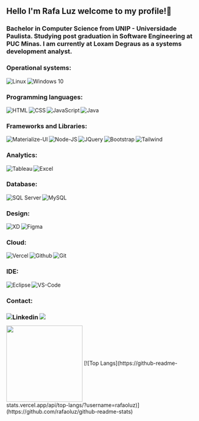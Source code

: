 ## Hello I'm Rafa Luz welcome to my profile!👋

### Bachelor in Computer Science from UNIP - Universidade Paulista. Studying post graduation in Software Engineering at PUC Minas. I am currently at Loxam Degraus as a systems development analyst.

  <h3> Operational systems: </h3>
  <img align="left" alt="Linux" src="https://img.shields.io/badge/Linux-FCC624?style=for-the-badge&logo=linux&logoColor=black"/>
  <img align="left" alt="Windows 10" src="https://img.shields.io/badge/Windows-0078D6?style=for-the-badge&logo=windows&logoColor=white"/>

  <br>

  <h3> Programming languages: </h3>
    <img align="left" alt="HTML" src="https://img.shields.io/badge/HTML5-E34F26?style=for-the-badge&logo=html5&logoColor=white">
    <img align="left" alt="CSS" src="https://img.shields.io/badge/CSS3-1572B6?style=for-the-badge&logo=css3&logoColor=white">
    <img align="left" alt="JavaScript" src="https://img.shields.io/badge/JavaScript-F7DF1E?style=for-the-badge&logo=javascript&logoColor=black">
     <img align="left" alt="Java" src="https://img.shields.io/badge/Java-ED8B00?style=for-the-badge&logo=openjdk&logoColor=white">

   <br>

   <h3>Frameworks and Libraries:</h3>
   <img align="left" alt="Materialize-UI" src="https://img.shields.io/badge/Material--UI-0081CB?style=for-the-badge&logo=material-ui&logoColor=white"/>
   <img align="left" alt="Node-JS" src="https://img.shields.io/badge/Node.js-43853D?style=for-the-badge&logo=node.js&logoColor=white">
   <img align="left" alt="JQuery" src="https://img.shields.io/badge/jQuery-0769AD?style=for-the-badge&logo=jquery&logoColor=white">
   <img align="left" alt="Bootstrap" src="https://img.shields.io/badge/Bootstrap-563D7C?style=for-the-badge&logo=bootstrap&logoColor=white">
   <img align="left" alt="Tailwind" src="https://img.shields.io/badge/Tailwind_CSS-38B2AC?style=for-the-badge&logo=tailwind-css&logoColor=white">

  <br>

  <h3> Analytics:</h3>
  <img align="left" alt="Tableau" src="https://img.shields.io/badge/Tableau-E97627?style=for-the-badge&logo=Tableau&logoColor=white" />
  <img align="left" alt="Excel" src="https://img.shields.io/badge/Microsoft_Excel-217346?style=for-the-badge&logo=microsoft-excel&logoColor=white" />

   <br>

  <h3> Database: </h3>
  <img align="left" alt="SQL Server" src="https://img.shields.io/badge/Microsoft%20SQL%20Server-CC2927?style=for-the-badge&logo=microsoft%20sql%20server&logoColor=white" />
  <img align="left" alt="MySQL" src="https://img.shields.io/badge/MySQL-00000F?style=for-the-badge&logo=mysql&logoColor=white" />

  <br>

  <h3>Design:</h3>
  <img align="left" alt="XD" src="https://img.shields.io/badge/Adobe%20XD-470137?style=for-the-badge&logo=Adobe%20XD&logoColor=#FF61F6" />
  <img align="left" alt="Figma" src="https://img.shields.io/badge/Figma-F24E1E?style=for-the-badge&logo=figma&logoColor=white" />

   <br>

  <h3> Cloud:</h3>
  <img align="left" alt="Vercel" src="https://img.shields.io/badge/Vercel-000000?style=for-the-badge&logo=vercel&logoColor=white" />
  <img align="left" alt="Github" src="https://img.shields.io/badge/GitHub-100000?style=for-the-badge&logo=github&logoColor=white" />
   <img align="left" alt="Git" src="https://img.shields.io/badge/GIT-E44C30?style=for-the-badge&logo=git&logoColor=white" />

   <br>

  <h3>IDE:</h3>
  <img align="left" alt="Eclipse" src="https://img.shields.io/badge/Eclipse-2C2255?style=for-the-badge&logo=eclipse&logoColor=white" />
  <img align="left" alt="VS-Code" src="https://img.shields.io/badge/Visual_Studio_Code-0078D4?style=for-the-badge&logo=visual%20studio%20code&logoColor=white" />
  
   <br>
  
 <div>
   
  <h3>Contact: <h3>
  <a href="mailto:rafaoluz@hotmail.com"><img src="https://img.shields.io/badge/Microsoft_Outlook-0078D4?style=for-the-badge&logo=microsoft-outlook&logoColor=white"/></a>     
  <a href="https://linkedin.com/in/rafaoluz"><img align="left" alt="Linkedin" src="https://img.shields.io/badge/LinkedIn-0077B5?style=for-the-badge&logo=linkedin&logoColor=white"/></a>
 
</div>

<picture>
    <source
      srcset="https://github-readme-stats.vercel.app/api?username=rafaoluz&show_icons=true&theme=dark"
      media="(prefers-color-scheme: dark)"
    />
    <source
      srcset="https://github-readme-stats.vercel.app/api?username=rafaoluz&show_icons=true"
      media="(prefers-color-scheme: light), (prefers-color-scheme: no-preference)"
    />
     <img height=200 align="center" src="https://github-readme-stats.vercel.app/api/top-langs?username=rafaoluz&layout=compact&langs_count=8&card_width=320" />
</picture>
[![Top Langs](https://github-readme-stats.vercel.app/api/top-langs/?username=rafaoluz)](https://github.com/rafaoluz/github-readme-stats)


